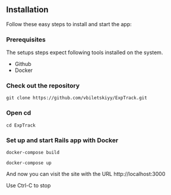 ## Installation
Follow these easy steps to install and start the app:

### Prerequisites
The setups steps expect following tools installed on the system.

* Github
* Docker

### Check out the repository
```git clone https://github.com/vbiletskiyy/ExpTrack.git```

### Open cd
```cd ExpTrack```

### Set up and start Rails app with Docker
```docker-compose build```

```docker-compose up```

And now you can visit the site with the URL http://localhost:3000

Use Ctrl-C to stop
